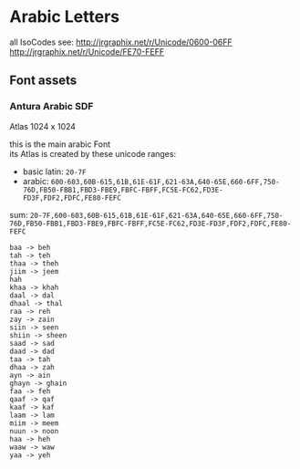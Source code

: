 # Arabic Letters

all IsoCodes
see: http://jrgraphix.net/r/Unicode/0600-06FF
http://jrgraphix.net/r/Unicode/FE70-FEFF


## Font assets
### Antura Arabic SDF

Atlas 1024 x 1024

this is the main arabic Font  
its Atlas is created by these unicode ranges:
* basic latin: `20-7F`
* arabic: `600-603,60B-615,61B,61E-61F,621-63A,640-65E,660-6FF,750-76D,FB50-FBB1,FBD3-FBE9,FBFC-FBFF,FC5E-FC62,FD3E-FD3F,FDF2,FDFC,FE80-FEFC`

sum:
`20-7F,600-603,60B-615,61B,61E-61F,621-63A,640-65E,660-6FF,750-76D,FB50-FBB1,FBD3-FBE9,FBFC-FBFF,FC5E-FC62,FD3E-FD3F,FDF2,FDFC,FE80-FEFC`


```
baa -> beh
tah -> teh
thaa -> theh
jiim -> jeem
hah
khaa -> khah
daal -> dal
dhaal -> thal
raa -> reh
zay -> zain
siin -> seen
shiin -> sheen
saad -> sad
daad -> dad
taa -> tah
dhaa -> zah
ayn -> ain
ghayn -> ghain
faa -> feh
qaaf -> qaf
kaaf -> kaf
laam -> lam
miim -> meem
nuun -> noon
haa -> heh
waaw -> waw
yaa -> yeh
```

